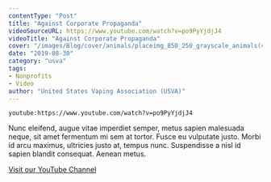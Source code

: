 ```yaml
---
contentType: "Post"
title: "Against Corporate Propaganda"
videoSourceURL: https://www.youtube.com/watch?v=po9PyYjdjJ4
videoTitle: "Against Corporate Propaganda"
cover: "/images/Blog/cover/animals/placeimg_850_250_grayscale_animals(4).jpg"
date: "2019-08-30"
category: "usva"
tags:
- Nonprofits
- Video
author: "United States Vaping Association (USVA)"
---
```


`youtube:https://www.youtube.com/watch?v=po9PyYjdjJ4`

Nunc eleifend, augue vitae imperdiet semper, metus sapien malesuada neque, sit amet fermentum mi sem at tortor. Fusce eu vulputate justo. Morbi id arcu maximus, ultricies justo at, tempus nunc. Suspendisse a nisl id sapien blandit consequat. Aenean metus. 

[Visit our YouTube Channel](https://www.youtube.com/channel/UCdIRb1EcGMa3SO8oHeLW_6A)


